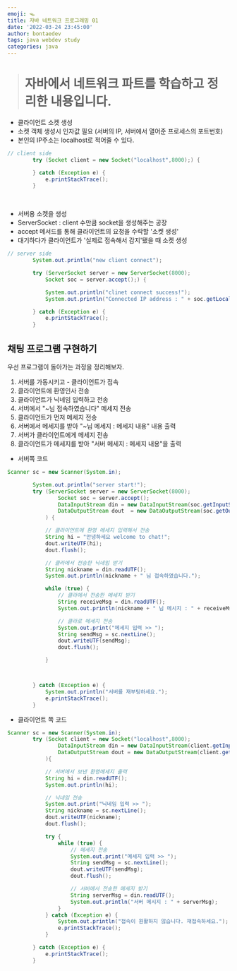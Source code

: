 ```yaml
---
emoji: 🪤
title: 자바 네트워크 프로그래밍 01
date: '2022-03-24 23:45:00'
author: bontaedev
tags: java webdev study
categories: java
---
```


> # 자바에서 네트워크 파트를 학습하고 정리한 내용입니다.

- 클라이언트 소켓 생성
- 소켓 객체 생성시 인자값 필요 (서버의 IP, 서버에서 열어준 프로세스의 포트번호)
- 본인의 IP주소는 localhost로 적어줄 수 있다.

```java
// client side
		try (Socket client = new Socket("localhost",8000);) {

		} catch (Exception e) {
			e.printStackTrace();
		}
```

<br>

- 서버용 소켓을 생성
- ServerSocket : client 수만큼 socket을 생성해주는 공장
- accept 메서드를 통해 클라이언트의 요청을 수락할 '소켓 생성'
- 대기하다가 클라이언트가 '실제로 접속해서 감지'됐을 때 소켓 생성

```java
// server side
		System.out.println("new client connect");

		try (ServerSocket server = new ServerSocket(8000);
			Socket soc = server.accept();) {

			System.out.println("clinet connect success!");
			System.out.println("Connected IP address : " + soc.getLocalAddress());

		} catch (Exception e) {
			e.printStackTrace();
		}
```

## 채팅 프로그램 구현하기

우선 프로그램이 돌아가는 과정을 정리해보자.

1. 서버를 가동시키고 - 클라이언트가 접속
2. 클라이언트에 환영인사 전송
3. 클라이언트가 닉네임 입력하고 전송
4. 서버에서 "~님 접속하였습니다" 메세지 전송
5. 클라이언트가 먼저 메세지 전송
6. 서버에서 메세지를 받아 "~님 메세지 : 메세지 내용" 내용 출력
7. 서버가 클라이언트에게 메세지 전송
8. 클라이언트가 메세지를 받아 "서버 메세지 : 메세지 내용"을 출력

- 서버쪽 코드

```java
Scanner sc = new Scanner(System.in);

		System.out.println("server start!");
		try (ServerSocket server = new ServerSocket(8000);
				Socket soc = server.accept();
				DataInputStream din = new DataInputStream(soc.getInputStream());
				DataOutputStream dout  = new DataOutputStream(soc.getOutputStream());
			) {

			// 클라이언트에 환영 메세지 입력해서 전송
			String hi = "안녕하세요 welcome to chat!";
			dout.writeUTF(hi);
			dout.flush();

			// 클라에서 전송한 닉네임 받기
			String nickname = din.readUTF();
			System.out.println(nickname + " 님 접속하였습니다.");

			while (true) {
				// 클라에서 전송한 메세지 받기
				String receiveMsg = din.readUTF();
				System.out.println(nickname + " 님 메시지 : " + receiveMsg);

				// 클라로 메세지 전송
				System.out.print("메세지 입력 >> ");
				String sendMsg = sc.nextLine();
				dout.writeUTF(sendMsg);
				dout.flush();

			}



		} catch (Exception e) {
			System.out.println("서버를 재부팅하세요.");
			e.printStackTrace();
		}
```

- 클라이언트 쪽 코드

```java
Scanner sc = new Scanner(System.in);
		try (Socket client = new Socket("localhost",8000);
				DataInputStream din = new DataInputStream(client.getInputStream());
				DataOutputStream dout = new DataOutputStream(client.getOutputStream());
			){

			// 서버에서 보낸 환영메세지 출력
			String hi = din.readUTF();
			System.out.println(hi);

			// 닉네임 전송
			System.out.print("닉네임 입력 >> ");
			String nickname = sc.nextLine();
			dout.writeUTF(nickname);
			dout.flush();

			try {
				while (true) {
					// 메세지 전송
					System.out.print("메세지 입력 >> ");
					String sendMsg = sc.nextLine();
					dout.writeUTF(sendMsg);
					dout.flush();

					// 서버에서 전송한 메세지 받기
					String serverMsg = din.readUTF();
					System.out.println("서버 메시지 : " + serverMsg);
				}
			} catch (Exception e) {
				System.out.println("접속이 원활하지 않습니다. 재접속하세요.");
				e.printStackTrace();
			}

		} catch (Exception e) {
			e.printStackTrace();
		}
```
